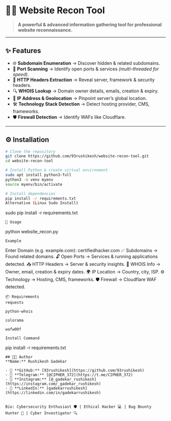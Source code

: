 # 🕵️‍♂️ Website Recon Tool

> **A powerful & advanced information gathering tool for professional website reconnaissance.**

---

## ✨ Features

- 🌐 **Subdomain Enumeration** → Discover hidden & related subdomains.  
- 🚪 **Port Scanning** → Identify open ports & services *(multi-threaded for speed)*.  
- 📜 **HTTP Headers Extraction** → Reveal server, framework & security headers.  
- 🔍 **WHOIS Lookup** → Domain owner details, emails, creation & expiry.  
- 📡 **IP Address & Geolocation** → Pinpoint server’s global location.  
- 🛠 **Technology Stack Detection** → Detect hosting provider, CMS, frameworks.  
- 🛡 **Firewall Detection** → Identify WAFs like Cloudflare.  

---

## ⚙️ Installation

```bash
# Clone the repository
git clone https://github.com/93rushikesh/website-recon-tool.git
cd website-recon-tool

# Install Python & create virtual environment
sudo apt install python3-full
python3 -m venv myenv
source myenv/bin/activate

# Install dependencies
pip install -r requirements.txt
Alternative (Linux Sudo Install)
```
sudo pip install -r requirements.txt
```
🚀 Usage
```
python website_recon.py
```
Example
```
Enter Domain (e.g. example.com): certifiedhacker.com
✅ Subdomains → Found related domains.
🔓 Open Ports → Services & running applications detected.
📥 HTTP Headers → Server & security insights.
🧾 WHOIS Info → Owner, email, creation & expiry dates.
🌍 IP Location → Country, city, ISP.
⚙️ Technology → Hosting, CMS, frameworks.
🛡 Firewall → Cloudflare WAF detected.
```
📦 Requirements
requests

python-whois

colorama

wafw00f

Install Command

```
pip install -r requirements.txt
```
## 👨‍💻 Author
**Name:** Rushikesh Gadekar  

- 🐙 **GitHub:** [93rushikesh](https://github.com/93rushikesh)  
- 📢 **Telegram:** [@CIPHER_372](https://t.me/CIPHER_372)  
- 📸 **Instagram:** [@_gadekar_rushikesh](https://instagram.com/_gadekar_rushikesh)  
- 💼 **LinkedIn:** [gadekarrushikesh](https://linkedin.com/in/gadekarrushikesh)  


Bio: Cybersecurity Enthusiast 🛡️ | Ethical Hacker 💻 | Bug Bounty Hunter 🐞 | Cyber Investigator 🔍
